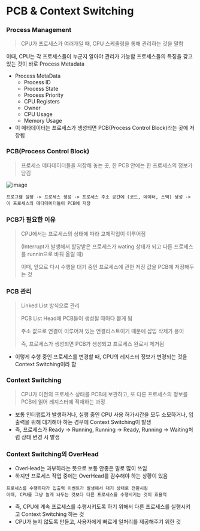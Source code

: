 # PCB & Context Switching

### Process Management
> CPU가 프로세스가 여러개일 때, CPU 스케줄링을 통해 관리하는 것을 말함

이때, CPU는 각 프로세스들이 누군지 알아야 관리가 가능함
프로세스들의 특징을 갖고있는 것이 바로 Process Metadata

- Process MetaData
  - Process ID
  - Process State
  - Process Priority
  - CPU Registers
  - Owner
  - CPU Usage
  - Memory Usage
- 이 메타데이터는 프로세스가 생성되면 PCB(Process Control Block)라는 곳에 저장됨

### PCB(Process Control Block)
> 프로세스 메타데이터들을 저장해 놓는 곳, 한 PCB 안에는 한 프로세스의 정보가 담김

![image](https://github.com/kingaser/Study/assets/104209781/f9db0993-b146-496e-996c-882890154fcc)

```
프로그램 실행 -> 프로세스 생성 -> 프로세스 주소 공간에 (코드, 데이터, 스택) 생성 -> 이 프로세스의 메타데이터들이 PCB에 저장
```

### PCB가 필요한 이유
> CPU에서는 프로세스의 상태에 따라 교체작업이 이루어짐
>
> (Interrupt가 발생해서 할당받은 프로세스가 wating 상태가 되고 다른 프로세스를  runnin으로 바꿔 올릴 때)
>
> 이때, 앞으로 다시 수행을 대기 중인 프로세스에 관한 저장 값을 PCB에 저장해두는 것

### PCB 관리
> Linked List 방식으로 관리
>
> PCB List Head에 PCB들이 생성될 때마다 붙게 됨
>
> 주소 값으로 연결이 이루어져 있는 연결리스트이기 때문에 삽입 삭제가 용이
>
> 즉, 프로세스가 생성되면 PCB가 생성되고 프로세스 완료시 제거됨

- 이렇게 수행 중인 프로세스를 변경할 때, CPU의 레지스터 정보가 변경되는 것을 Context Switching이라 함

### Context Switching
> CPU가 이전의 프로세스 상태를 PCB에 보관하고, 또 다른 프로세스의 정보를 PCB에 읽어 레지스터에 적재하는 과정

- 보통 인터럽트가 발생하거나, 실행 중인 CPU 사용 허가시간을 모두 소모하거나, 입출력을 위해 대기해야 하는 경우에 Context Switching이 발생
- 즉, 프로세스가 Ready -> Running, Running -> Ready, Running -> Waiting처럼 상태 변경 시 발생

### Context Switching의 OverHead
- OverHead는 과부하라는 뜻으로 보통 안좋은 말로 많이 쓰임
- 하지만 프로세스 작업 중에는 OverHead를 감수해야 하는 상황이 있음

```
프로세스를 수행하다가 입출력 이벤트가 발생해서 대기 상태로 전환시킴
이때, CPU를 그냥 놀게 놔두는 것보다 다른 프로세스를 수행시키는 것이 효율적
```

- 즉, CPU에 계속 프로세스를 수행시키도록 하기 위해서 다른 프로세스를 실행시키고 Context Switching 하는 것
- CPU가 놀지 않도록 만들고, 사용자에게 빠르게 일처리를 제공해주기 위한 것
